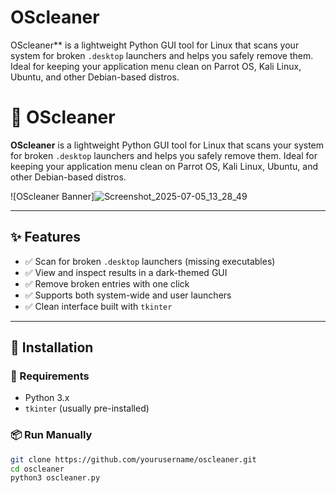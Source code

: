 # OScleaner
OScleaner** is a lightweight Python GUI tool for Linux that scans your system for broken `.desktop` launchers and helps you safely remove them. Ideal for keeping your application menu clean on Parrot OS, Kali Linux, Ubuntu, and other Debian-based distros.
# 🧹 OScleaner

**OScleaner** is a lightweight Python GUI tool for Linux that scans your system for broken `.desktop` launchers and helps you safely remove them. Ideal for keeping your application menu clean on Parrot OS, Kali Linux, Ubuntu, and other Debian-based distros.

![OScleaner Banner]![Screenshot_2025-07-05_13_28_49](https://github.com/user-attachments/assets/1473c043-ed18-4f02-bb92-7286e1e53352)


---

## ✨ Features

- ✅ Scan for broken `.desktop` launchers (missing executables)
- ✅ View and inspect results in a dark-themed GUI
- ✅ Remove broken entries with one click
- ✅ Supports both system-wide and user launchers
- ✅ Clean interface built with `tkinter`

---

## 🚀 Installation

### 🔧 Requirements

- Python 3.x
- `tkinter` (usually pre-installed)

### 📦 Run Manually

```bash
git clone https://github.com/yourusername/oscleaner.git
cd oscleaner
python3 oscleaner.py
